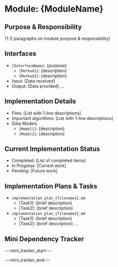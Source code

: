 <!--
Instructions: Use this template to guide the population of descriptive HDTA content (Purpose, Interfaces, Implementation Details, Status, Plan Links) for {module_name}_module.md. The file itself, including the mini-tracker, may be initially generated by the dependency_processor. When detailing 'Implementation Plans & Tasks', focus on linking plans for significant features or components within this module. This document describes a major functional area of the system and includes a mini-tracker at the end (managed by dependency_processor) to track internal file dependencies.
-->

# Module: {ModuleName}

## Purpose & Responsibility
{1-2 paragraphs on module purpose & responsibility}

## Interfaces
* `{InterfaceName}`: {purpose}
  * `{Method1}`: {description}
  * `{Method2}`: {description}
* Input: [Data received]
* Output: [Data provided]
...

## Implementation Details
* Files: [List with 1-line descriptions]
* Important algorithms: [List with 1-line descriptions]
* Data Models
    * `{Model1}`: {description}
    * `{Model2}`: {description}

## Current Implementation Status
* Completed: [List of completed items]
* In Progress: [Current work]
* Pending: [Future work]

## Implementation Plans & Tasks
* `implementation_plan_{filename1}.md`
  * [Task1]: {brief description}
  * [Task2]: {brief description}
* `implementation_plan_{filename2}.md`
  * [Task1]: {brief description}
  * [Task2]: {brief description} 
...

## Mini Dependency Tracker
---mini_tracker_start---


---mini_tracker_end---